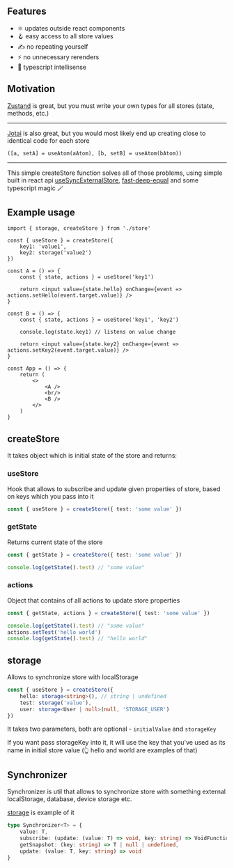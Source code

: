 ## Features
- ⚛️ updates outside react components
- 🪝 easy access to all store values
- ✍️ no repeating yourself
- ⚡️ no unnecessary rerenders
- 🚀 typescript intellisense

## Motivation
[Zustand](https://github.com/pmndrs/zustand) is great, but you must write your own types for all stores (state, methods, etc.)
--- ---
[Jotai](https://jotai.org/) is also great, but you would most likely end up creating close to identical code for each store

``([a, setA] = useAtom(aAtom), [b, setB] = useAtom(bAtom))``
--- ---

This simple createStore function solves all of those problems, using simple built in react api [useSyncExternalStore](https://react.dev/reference/react/useSyncExternalStore), [fast-deep-equal](https://www.npmjs.com/package/fast-deep-equal) and some typescript magic 🪄

## Example usage

```tsx
import { storage, createStore } from './store'

const { useStore } = createStore({
    key1: 'value1',
    key2: storage('value2')
})

const A = () => {
    const { state, actions } = useStore('key1')

    return <input value={state.hello} onChange={event => actions.setHello(event.target.value)} />
}

const B = () => {
    const { state, actions } = useStore('key1', 'key2')

    console.log(state.key1) // listens on value change

    return <input value={state.key2} onChange={event => actions.setKey2(event.target.value)} />
}

const App = () => {
    return (
        <>
            <A />
            <br/>
            <B />
        </>
    )
}
```

## createStore

It takes object which is initial state of the store and returns:

### useStore
Hook that allows to subscribe and update given properties of store, based on keys which you pass into it

```ts
const { useStore } = createStore({ test: 'some value' })
```

### getState
Returns current state of the store

```ts
const { getState } = createStore({ test: 'some value' })

console.log(getState().test) // "some value"
```

### actions
Object that contains of all actions to update store properties

```ts
const { getState, actions } = createStore({ test: 'some value' })

console.log(getState().test) // "some value"
actions.setTest('hello world')
console.log(getState().test) // "hello world"
```

## storage

Allows to synchronize store with localStorage

```ts
const { useStore } = createStore({
    hello: storage<string>(), // string | undefined
    test: storage('value'),
    user: storage<User | null>(null, 'STORAGE_USER')
})
```
It takes two parameters, both are optional - ``initialValue`` and ``storageKey``

If you want pass storageKey into it, it will use the key that you've used as its name in initial store value (👆 hello and world are examples of that)

## Synchronizer

Synchronizer is util that allows to synchronize store with something external localStorage, database, device storage etc.

[storage](#storage) is example of it

```ts
type Synchronizer<T> = {
    value: T,
    subscribe: (update: (value: T) => void, key: string) => VoidFunction,
    getSnapshot: (key: string) => T | null | undefined,
    update: (value: T, key: string) => void
}
```
